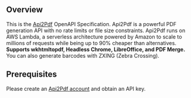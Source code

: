 ## Overview
This is the [Api2Pdf](https://www.api2pdf.com/) OpenAPI Specification. Api2Pdf is a powerful PDF generation API with no rate limits or file size constraints.  Api2Pdf runs on AWS Lambda, a serverless architecture powered by Amazon to scale to millions of requests while being up to 90% cheaper than alternatives.  **Supports wkhtmltopdf, Headless Chrome, LibreOffice, and PDF Merge.** You can also generate barcodes with ZXING (Zebra Crossing).
## Prerequisites

  Please create an [Api2Pdf account](https://portal.api2pdf.com/register) and obtain an API key.
